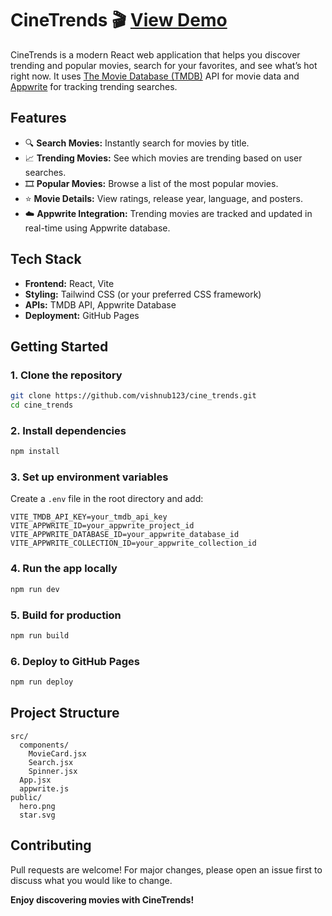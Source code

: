 # CineTrends 🎬   [View Demo](https://vishnub123/github.io/cine_trends/)

CineTrends is a modern React web application that helps you discover trending and popular movies, search for your favorites, and see what’s hot right now. It uses [The Movie Database (TMDB)](https://www.themoviedb.org/) API for movie data and [Appwrite](https://appwrite.io/) for tracking trending searches.

## Features

- 🔍 **Search Movies:** Instantly search for movies by title.
- 📈 **Trending Movies:** See which movies are trending based on user searches.
- 🎞️ **Popular Movies:** Browse a list of the most popular movies.
- ⭐ **Movie Details:** View ratings, release year, language, and posters.
- ☁️ **Appwrite Integration:** Trending movies are tracked and updated in real-time using Appwrite database.

## Tech Stack

- **Frontend:** React, Vite
- **Styling:** Tailwind CSS (or your preferred CSS framework)
- **APIs:** TMDB API, Appwrite Database
- **Deployment:** GitHub Pages

## Getting Started

### 1. Clone the repository

```sh
git clone https://github.com/vishnub123/cine_trends.git
cd cine_trends
```

### 2. Install dependencies

```sh
npm install
```

### 3. Set up environment variables

Create a `.env` file in the root directory and add:

```
VITE_TMDB_API_KEY=your_tmdb_api_key
VITE_APPWRITE_ID=your_appwrite_project_id
VITE_APPWRITE_DATABASE_ID=your_appwrite_database_id
VITE_APPWRITE_COLLECTION_ID=your_appwrite_collection_id
```

### 4. Run the app locally

```sh
npm run dev
```

### 5. Build for production

```sh
npm run build
```

### 6. Deploy to GitHub Pages

```sh
npm run deploy
```

## Project Structure

```
src/
  components/
    MovieCard.jsx
    Search.jsx
    Spinner.jsx
  App.jsx
  appwrite.js
public/
  hero.png
  star.svg
```

## Contributing

Pull requests are welcome! For major changes, please open an issue first to discuss what you would like to change.

**Enjoy discovering movies with CineTrends!**
